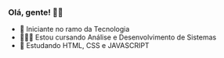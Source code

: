 ### Olá, gente! 🤙🏽
- 📌 Iniciante no ramo da Tecnologia
- 👨🏽‍🎓 Estou cursando Análise e Desenvolvimento de Sistemas
- 🌱 Estudando HTML, CSS e JAVASCRIPT 
